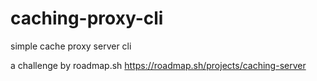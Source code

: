 # caching-proxy-cli

simple cache proxy server cli

a challenge by roadmap.sh
https://roadmap.sh/projects/caching-server